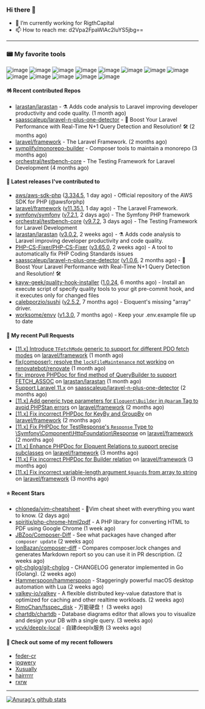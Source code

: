 ### Hi there 👋

- 🔭 I’m currently working for RigthCapital
- 📫 How to reach me: d2Vpa2FpaWlAc2luYS5jbg==

---

### 📟 My favorite tools
![image](https://img.shields.io/badge/Laravel-FF2D20?style=for-the-badge&logo=laravel&logoColor=white)
![image](http://img.shields.io/badge/-PHPStorm-181717?style=for-the-badge&logo=phpstorm&logoColor=white)
![image](https://img.shields.io/badge/Github%20Actions-282a2e?style=for-the-badge&logo=githubactions&logoColor=367cfe)
![image](https://img.shields.io/badge/Jira-0052CC?style=for-the-badge&logo=Jira&logoColor=white)
![image](https://img.shields.io/badge/Sentry-black?style=for-the-badge&logo=Sentry&logoColor=#362D59)
![image](https://img.shields.io/badge/ChatGPT-74aa9c?style=for-the-badge&logo=openai&logoColor=white)
![image](https://img.shields.io/badge/Medium-12100E?style=for-the-badge&logo=medium&logoColor=white)
![image](https://img.shields.io/badge/RSS-FFA500?style=for-the-badge&logo=rss&logoColor=white)
![image](https://img.shields.io/badge/Amazon_AWS-FF9900?style=for-the-badge&logo=amazonaws&logoColor=white)
![image](https://img.shields.io/badge/Slack-4A154B?style=for-the-badge&logo=slack&logoColor=white)
![image](https://img.shields.io/badge/Zoom-2D8CFF?style=for-the-badge&logo=zoom&logoColor=white)
![image](https://img.shields.io/badge/Netflix-E50914?style=for-the-badge&logo=netflix&logoColor=white)
![image](https://img.shields.io/badge/Spotify-1ED760?&style=for-the-badge&logo=spotify&logoColor=white)

#### 🪅 Recent contributed Repos

- [larastan/larastan](https://github.com/larastan/larastan) - ⚗️ Adds code analysis to Laravel improving developer productivity and code quality. (1 month ago)
- [saasscaleup/laravel-n-plus-one-detector](https://github.com/saasscaleup/laravel-n-plus-one-detector) - 🚀 Boost Your Laravel Performance with Real-Time N&#43;1 Query Detection and Resolution! 🛠️ (2 months ago)
- [laravel/framework](https://github.com/laravel/framework) - The Laravel Framework. (2 months ago)
- [symplify/monorepo-builder](https://github.com/symplify/monorepo-builder) - Composer tools to maintain a monorepo (3 months ago)
- [orchestral/testbench-core](https://github.com/orchestral/testbench-core) - The Testing Framework for Laravel Development (4 months ago)

#### 🔭 Latest releases I've contributed to

- [aws/aws-sdk-php](https://github.com/aws/aws-sdk-php) ([3.334.5](https://github.com/aws/aws-sdk-php/releases/tag/3.334.5), 1 day ago) - Official repository of the AWS SDK for PHP (@awsforphp)
- [laravel/framework](https://github.com/laravel/framework) ([v11.35.1](https://github.com/laravel/framework/releases/tag/v11.35.1), 1 day ago) - The Laravel Framework.
- [symfony/symfony](https://github.com/symfony/symfony) ([v7.2.1](https://github.com/symfony/symfony/releases/tag/v7.2.1), 2 days ago) - The Symfony PHP framework
- [orchestral/testbench-core](https://github.com/orchestral/testbench-core) ([v9.7.2](https://github.com/orchestral/testbench-core/releases/tag/v9.7.2), 3 days ago) - The Testing Framework for Laravel Development
- [larastan/larastan](https://github.com/larastan/larastan) ([v3.0.2](https://github.com/larastan/larastan/releases/tag/v3.0.2), 2 weeks ago) - ⚗️ Adds code analysis to Laravel improving developer productivity and code quality.
- [PHP-CS-Fixer/PHP-CS-Fixer](https://github.com/PHP-CS-Fixer/PHP-CS-Fixer) ([v3.65.0](https://github.com/PHP-CS-Fixer/PHP-CS-Fixer/releases/tag/v3.65.0), 2 weeks ago) - A tool to automatically fix PHP Coding Standards issues
- [saasscaleup/laravel-n-plus-one-detector](https://github.com/saasscaleup/laravel-n-plus-one-detector) ([v1.0.6](https://github.com/saasscaleup/laravel-n-plus-one-detector/releases/tag/v1.0.6), 2 months ago) - 🚀 Boost Your Laravel Performance with Real-Time N&#43;1 Query Detection and Resolution! 🛠️
- [kayw-geek/quality-hook-installer](https://github.com/kayw-geek/quality-hook-installer) ([1.0.24](https://github.com/kayw-geek/quality-hook-installer/releases/tag/1.0.24), 6 months ago) - Install an execute script of specify quality tools to your git pre-commit hook, and it executes only for changed files
- [calebporzio/sushi](https://github.com/calebporzio/sushi) ([v2.5.2](https://github.com/calebporzio/sushi/releases/tag/v2.5.2), 7 months ago) - Eloquent&#39;s missing &#34;array&#34; driver.
- [worksome/envy](https://github.com/worksome/envy) ([v1.3.0](https://github.com/worksome/envy/releases/tag/v1.3.0), 7 months ago) - Keep your .env.example file up to date

#### 🔨 My recent Pull Requests

- [[11.x] Introduce `TFetchMode` generic to support for different PDO fetch modes](https://github.com/laravel/framework/pull/53477) on [laravel/framework](https://github.com/laravel/framework) (1 month ago)
- [fix(composer): resolve the `lockFileMaintenance` not working](https://github.com/renovatebot/renovate/pull/32384) on [renovatebot/renovate](https://github.com/renovatebot/renovate) (1 month ago)
- [fix: improve PHPDoc for find method of QueryBuilder to support FETCH_ASSOC](https://github.com/larastan/larastan/pull/2081) on [larastan/larastan](https://github.com/larastan/larastan) (1 month ago)
- [Support Laravel 11.x](https://github.com/saasscaleup/laravel-n-plus-one-detector/pull/3) on [saasscaleup/laravel-n-plus-one-detector](https://github.com/saasscaleup/laravel-n-plus-one-detector) (2 months ago)
- [[11.x] Add generic type parameters for `Eloquent\Builder` in `@param` Tag to avoid PHPStan errors](https://github.com/laravel/framework/pull/52944) on [laravel/framework](https://github.com/laravel/framework) (2 months ago)
- [[11.x] Fix incorrect PHPDoc for KeyBy and GroupBy](https://github.com/laravel/framework/pull/52918) on [laravel/framework](https://github.com/laravel/framework) (2 months ago)
- [[11.x] Fix PHPDoc for TestResponse&#39;s `Response` Type to \Symfony\Component\HttpFoundation\Response](https://github.com/laravel/framework/pull/52915) on [laravel/framework](https://github.com/laravel/framework) (2 months ago)
- [[11.x] Enhance PHPDoc for Eloquent Relations to support precise subclasses](https://github.com/laravel/framework/pull/52775) on [laravel/framework](https://github.com/laravel/framework) (3 months ago)
- [[11.x] Fix incorrect PHPDoc for Builder relation](https://github.com/laravel/framework/pull/52754) on [laravel/framework](https://github.com/laravel/framework) (3 months ago)
- [[11.x] Fix incorrect variable-length argument `$guards` from array to string](https://github.com/laravel/framework/pull/52719) on [laravel/framework](https://github.com/laravel/framework) (3 months ago)

#### ⭐ Recent Stars

- [chloneda/vim-cheatsheet](https://github.com/chloneda/vim-cheatsheet) - 🍁Vim cheat sheet with everything you want to know. (2 days ago)
- [spiritix/php-chrome-html2pdf](https://github.com/spiritix/php-chrome-html2pdf) - A PHP library for converting HTML to PDF using Google Chrome (1 week ago)
- [JBZoo/Composer-Diff](https://github.com/JBZoo/Composer-Diff) - See what packages have changed after `composer update`  (2 weeks ago)
- [IonBazan/composer-diff](https://github.com/IonBazan/composer-diff) - Compares composer.lock changes and generates Markdown report so you can use it in PR description. (2 weeks ago)
- [git-chglog/git-chglog](https://github.com/git-chglog/git-chglog) - CHANGELOG generator implemented in Go (Golang). (2 weeks ago)
- [Hammerspoon/hammerspoon](https://github.com/Hammerspoon/hammerspoon) - Staggeringly powerful macOS desktop automation with Lua (2 weeks ago)
- [valkey-io/valkey](https://github.com/valkey-io/valkey) - A flexible distributed key-value datastore that is optimized for caching and other realtime workloads. (2 weeks ago)
- [RimoChan/fsspec_disk](https://github.com/RimoChan/fsspec_disk) - 万能硬盘！ (3 weeks ago)
- [chartdb/chartdb](https://github.com/chartdb/chartdb) - Database diagrams editor that allows you to visualize and design your DB with a single query. (3 weeks ago)
- [ycvk/deeplx-local](https://github.com/ycvk/deeplx-local) - 自建deeplx服务 (3 weeks ago)

#### 👯 Check out some of my recent followers

- [feder-cr](https://github.com/feder-cr)
- [ipqwery](https://github.com/ipqwery)
- [Xusually](https://github.com/Xusually)
- [hairrrrr](https://github.com/hairrrrr)
- [rxrw](https://github.com/rxrw)


---



[![Anurag's github stats](https://github-readme-stats.vercel.app/api?username=kayw-geek&show_icons=true&theme=onedark)](https://github.com/kayw-geek)
